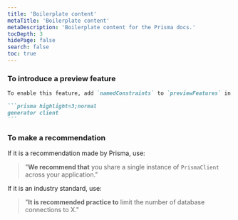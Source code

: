 ```yaml
---
title: 'Boilerplate content'
metaTitle: 'Boilerplate content'
metaDescription: 'Boilerplate content for the Prisma docs.'
tocDepth: 3
hidePage: false
search: false
toc: true
---
```


### To introduce a preview feature

````md
To enable this feature, add `namedConstraints` to `previewFeatures` in your schema:

```prisma highlight=3;normal
generator client 
```
````

### To make a recommendation

If it is a recommendation made by Prisma, use:

> "**We recommend that** you share a single instance of `PrismaClient` across your application."

If it is an industry standard, use:

> "**It is recommended practice to** limit the number of database connections to X."